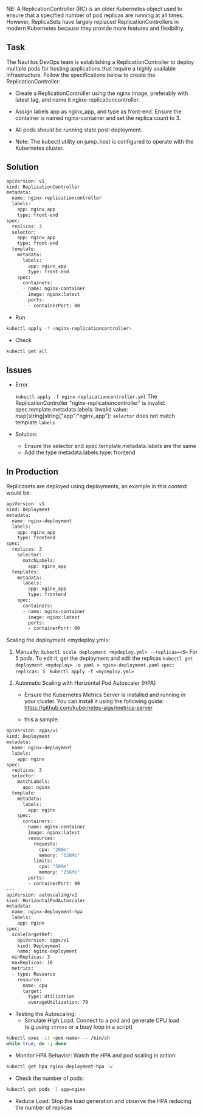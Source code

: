 NB: A ReplicationController (RC) is an older Kubernetes object used to ensure that a specified number of pod replicas are running at all times. However, ReplicaSets have largely replaced ReplicationControllers in modern Kubernetes because they provide more features and flexibility.

## Task
The Nautilus DevOps team is establishing a ReplicationController to deploy multiple pods for hosting applications that require a highly available infrastructure. Follow the specifications below to create 
the ReplicationController:

- Create a ReplicationController using the nginx image, preferably with latest tag, and name it nginx-replicationcontroller.

- Assign labels app as nginx_app, and type as front-end. Ensure the container is named nginx-container and set the replica count to 3.

- All pods should be running state post-deployment.

- Note: The kubectl utility on jump_host is configured to operate with the Kubernetes cluster.


## Solution

```bash
apiVersion: v1
kind: ReplicationController
metadata:
  name: nginx-replicationcontroller
  labels:
    app: nginx_app
    type: front-end
spec:
  replicas: 3
  selector:
    app: nginx_app
    type: front-end
  template:
    metadata:
      labels:
        app: nginx_app
        type: front-end
    spec:
      containers:
      - name: nginx-container
        image: nginx:latest
        ports:
        - containerPort: 80
```
- Run 
```bash
kubectl apply -f <nginx-replicationcontroller>
```

- Check
```bash
kubectl get all
```

## Issues

- Error

    `kubectl apply -f nginx-replicationcontroller.yml`
    The ReplicationController "nginx-replicationcontroller" is invalid: spec.template.metadata.labels: Invalid value: map[string]string{"app":"nginx_app"}: `selector` does not match template `labels`

 - Solution:
   - Ensure the selector and spec.template.metadata.labels are the same
   - Add the type metadata.labels.type: frontend




## In Production
Replicasets are deployed using deployments, an example in this context would be:

```bash
apiVersion: v1
kind: Deployment
metadata:
  name: nginx-deployment
  labels:
    app: nginx_app
    type: frontend
spec:
  replicas: 3
    selector:
      matchLabels:
        app: nginx_app
  templates:
    metadata:
      labels:
        app: nginx_app
        type: frontend  
    spec:
      containers:
      - name: nginx-container
        image: nginx:latest
        ports:
        - containerPort: 80

```
Scaling the deployment <mydeploy.yml>:
 1. Manually:
  ```kubectl scale deployment <mydeploy.yml> --replicas=<5>```
  For 5 pods. To edit it, get the deployment and edit the replicas
  ```kubectl get deployment <mydeploy> -o yaml > nginx-deployment.yaml```
     `spec:
        replicas: 5
        `
  ```kubectl apply -f <mydeploy.yml>```

 2. Automatic Scaling with Horizontal Pod Autoscaler (HPA)
    - Ensure the Kubernetes Metrics Server is installed and running in your cluster. 
      You can install it using the following guide:
      https://github.com/kubernetes-sigs/metrics-server

    - this a sample:

```bash
apiVersion: apps/v1
kind: Deployment
metadata:
  name: nginx-deployment
  labels:
    app: nginx
spec:
  replicas: 3
  selector:
    matchLabels:
      app: nginx
  template:
    metadata:
      labels:
        app: nginx
    spec:
      containers:
      - name: nginx-container
        image: nginx:latest
        resources:
          requests:
            cpu: "200m"
            memory: "128Mi"
          limits:
            cpu: "500m"
            memory: "256Mi"
        ports:
        - containerPort: 80
---
apiVersion: autoscaling/v2
kind: HorizontalPodAutoscaler
metadata:
  name: nginx-deployment-hpa
  labels:
    app: nginx
spec:
  scaleTargetRef:
    apiVersion: apps/v1
    kind: Deployment
    name: nginx-deployment
  minReplicas: 3
  maxReplicas: 10
  metrics:
  - type: Resource
    resource:
      name: cpu
      target:
        type: Utilization
        averageUtilization: 70
```

 - Testing the Autoscaling:
   - Simulate High Load: Connect to a pod and generate CPU load (e.g.using `stress` or a busy loop in a script)
```bash
kubectl exec -it <pod-name> -- /bin/sh
while true; do :; done
```

   - Monitor HPA Behavior: Watch the HPA and pod scaling in action:
```bash
kubectl get hpa nginx-deployment-hpa -w
```
     
   - Check the number of pods:
```bash
kubectl get pods -l app=nginx
```

   - Reduce Load: Stop the load generation and observe the HPA reducing the number of replicas






